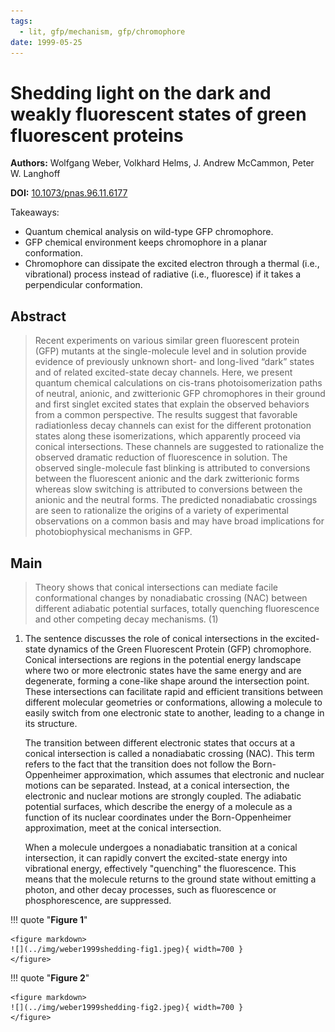 ```yaml
---
tags:
  - lit, gfp/mechanism, gfp/chromophore
date: 1999-05-25
---
```


# Shedding light on the dark and weakly fluorescent states of green fluorescent proteins

**Authors:** Wolfgang Weber, Volkhard Helms, J. Andrew McCammon, Peter W. Langhoff

**DOI:** [10.1073/pnas.96.11.6177](https://doi.org/10.1073/pnas.96.11.6177)

<!-- more -->

Takeaways:

-   Quantum chemical analysis on wild-type GFP chromophore.
-   GFP chemical environment keeps chromophore in a planar conformation.
-   Chromophore can dissipate the excited electron through a thermal (i.e., vibrational) process instead of radiative (i.e., fluoresce) if it takes a perpendicular conformation.

## Abstract

> Recent experiments on various similar green fluorescent protein (GFP) mutants at the single-molecule level and in solution provide evidence of previously unknown short- and long-lived “dark” states and of related excited-state decay channels.
> Here, we present quantum chemical calculations on cis-trans photoisomerization paths of neutral, anionic, and zwitterionic GFP chromophores in their ground and first singlet excited states that explain the observed behaviors from a common perspective.
> The results suggest that favorable radiationless decay channels can exist for the different protonation states along these isomerizations, which apparently proceed via conical intersections.
> These channels are suggested to rationalize the observed dramatic reduction of fluorescence in solution.
> The observed single-molecule fast blinking is attributed to conversions between the fluorescent anionic and the dark zwitterionic forms whereas slow switching is attributed to conversions between the anionic and the neutral forms.
> The predicted nonadiabatic crossings are seen to rationalize the origins of a variety of experimental observations on a common basis and may have broad implications for photobiophysical mechanisms in GFP.

## Main

<div class="annotate" markdown>

> Theory shows that conical intersections can mediate facile conformational changes by nonadiabatic crossing (NAC) between different adiabatic potential surfaces, totally quenching fluorescence and other competing decay mechanisms. (1)

</div>

1.  The sentence discusses the role of conical intersections in the excited-state dynamics of the Green Fluorescent Protein (GFP) chromophore.
    Conical intersections are regions in the potential energy landscape where two or more electronic states have the same energy and are degenerate, forming a cone-like shape around the intersection point.
    These intersections can facilitate rapid and efficient transitions between different molecular geometries or conformations, allowing a molecule to easily switch from one electronic state to another, leading to a change in its structure.

    The transition between different electronic states that occurs at a conical intersection is called a nonadiabatic crossing (NAC).
    This term refers to the fact that the transition does not follow the Born-Oppenheimer approximation, which assumes that electronic and nuclear motions can be separated.
    Instead, at a conical intersection, the electronic and nuclear motions are strongly coupled.
    The adiabatic potential surfaces, which describe the energy of a molecule as a function of its nuclear coordinates under the Born-Oppenheimer approximation, meet at the conical intersection.

    When a molecule undergoes a nonadiabatic transition at a conical intersection, it can rapidly convert the excited-state energy into vibrational energy, effectively "quenching" the fluorescence.
    This means that the molecule returns to the ground state without emitting a photon, and other decay processes, such as fluorescence or phosphorescence, are suppressed.

!!! quote "**Figure 1**"

    <figure markdown>
    ![](../img/weber1999shedding-fig1.jpeg){ width=700 }
    </figure>

!!! quote "**Figure 2**"

    <figure markdown>
    ![](../img/weber1999shedding-fig2.jpeg){ width=700 }
    </figure>
